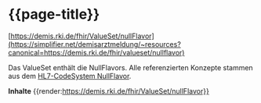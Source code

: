 # {{page-title}}
[https://demis.rki.de/fhir/ValueSet/nullFlavor](https://simplifier.net/demisarztmeldung/~resources?canonical=https://demis.rki.de/fhir/valueset/nullflavor)

Das ValueSet enthält die NullFlavors. Alle referenzierten Konzepte stammen aus dem [HL7-CodeSystem NullFlavor](https://www.hl7.org/fhir/v3/NullFlavor/cs.html).

**Inhalte**
{{render:https://demis.rki.de/fhir/ValueSet/nullFlavor}}
